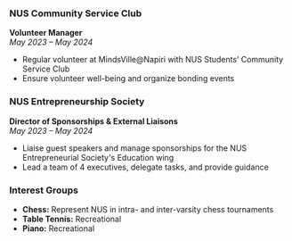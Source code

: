 ### NUS Community Service Club

**Volunteer Manager**  
_May 2023 – May 2024_

- Regular volunteer at MindsVille@Napiri with NUS Students’ Community Service Club
- Ensure volunteer well-being and organize bonding events

### NUS Entrepreneurship Society

**Director of Sponsorships & External Liaisons**  
_May 2023 – May 2024_

- Liaise guest speakers and manage sponsorships for the NUS Entrepreneurial Society's Education wing
- Lead a team of 4 executives, delegate tasks, and provide guidance

### Interest Groups

- **Chess:** Represent NUS in intra- and inter-varsity chess tournaments
- **Table Tennis:** Recreational
- **Piano:** Recreational
